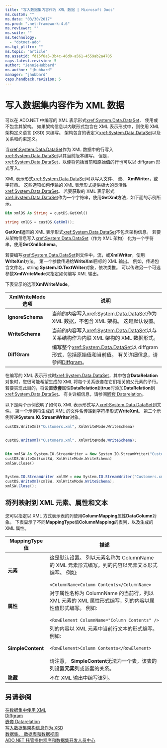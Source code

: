 ```yaml
---
title: "写入数据集内容作为 XML 数据 | Microsoft Docs"
ms.custom: ""
ms.date: "03/30/2017"
ms.prod: ".net-framework-4.6"
ms.reviewer: ""
ms.suite: ""
ms.technology: 
  - "dotnet-ado"
ms.tgt_pltfrm: ""
ms.topic: "article"
ms.assetid: fd15f8a5-3b4c-46d0-a561-4559ab2a4705
caps.latest.revision: 5
author: "JennieHubbard"
ms.author: "jhubbard"
manager: "jhubbard"
caps.handback.revision: 5
---
```

# 写入数据集内容作为 XML 数据
可以在 ADO.NET 中编写的 XML 表示形式<xref:System.Data.DataSet>、 使用或不包含其架构。 如果架构信息以内联形式包含在 XML 表示形式中，则使用 XML 架构定义语言 (XSD) 来编写。 架构包含的表定义<xref:System.Data.DataSet>以及关系和约束定义。  
  
 当<xref:System.Data.DataSet>作为 XML 数据中的行写入<xref:System.Data.DataSet>以其当前版本编写。 但是，<xref:System.Data.DataSet>，以便将包括当前和原始值的行也可以以 diffgram 形式写入。  
  
 XML 表示形式<xref:System.Data.DataSet>可以写入文件、 流、 **XmlWriter**，或字符串。 这些选项如何传输的 XML 表示形式提供极大的灵活性<xref:System.Data.DataSet>。 若要获取的 XML 表示形式<xref:System.Data.DataSet>作为一个字符串，使用**GetXml**方法，如下面的示例所示。  
  
```vb  
Dim xmlDS As String = custDS.GetXml()  
```  
  
```csharp  
string xmlDS = custDS.GetXml();  
```  
  
 **GetXml**返回的 XML 表示形式<xref:System.Data.DataSet>不包含架构信息。 若要从架构信息写入<xref:System.Data.DataSet>（作为 XML 架构） 化为一个字符串，使用**GetXmlSchema**。  
  
 若要编写<xref:System.Data.DataSet>到文件中，流，或**XmlWriter**，使用**WriteXml**方法。 第一个参数传递给**WriteXml**目标的 XML 输出。 例如，传递包含文件名，string **System.IO.TextWriter**对象，依次类推。 可以传递另一个可选参数**XmlWriteMode**来指定如何编写 XML 输出。  
  
 下表显示的选项**XmlWriteMode**。  
  
|XmlWriteMode 选项|说明|  
|-------------------------|-----------------|  
|**IgnoreSchema**|当前的内容写入<xref:System.Data.DataSet>作为 XML 数据，不包含 XML 架构。 这是默认设置。|  
|**WriteSchema**|当前的内容写入<xref:System.Data.DataSet>以与关系结构作为内联 XML 架构的 XML 数据形式。|  
|**DiffGram**|编写整个<xref:System.Data.DataSet>以 diffgram 形式，包括原始值和当前值。 有关详细信息，请参阅[Diffgram](../../../../../docs/framework/data/adonet/dataset-datatable-dataview/diffgrams.md)。|  
  
 在编写的 XML 表示形式时<xref:System.Data.DataSet>，其中包含**DataRelation**对象时，您很可能希望生成的 XML 将每个关系嵌套在它们相关的父元素的子行。 若要实现此目的，将设置**嵌套**属性**DataRelation**到**true**时添加**DataRelation**到<xref:System.Data.DataSet>。 有关详细信息，请参阅[嵌套 Datarelation](../../../../../docs/framework/data/adonet/dataset-datatable-dataview/nesting-datarelations.md)。  
  
 以下是两个示例说明了如何以 XML 表示形式写入<xref:System.Data.DataSet>到文件。 第一个示例将生成的 XML 的文件名传递到字符串形式**WriteXml**。 第二个示例传递**System.IO.StreamWriter**对象。  
  
```vb  
custDS.WriteXml("Customers.xml", XmlWriteMode.WriteSchema)  
  
```  
  
```csharp  
custDS.WriteXml("Customers.xml", XmlWriteMode.WriteSchema);  
  
```  
  
```vb  
Dim xmlSW As System.IO.StreamWriter = New System.IO.StreamWriter("Customers.xml")  
custDS.WriteXml(xmlSW, XmlWriteMode.WriteSchema)  
xmlSW.Close()  
  
```  
  
```csharp  
System.IO.StreamWriter xmlSW = new System.IO.StreamWriter("Customers.xml");  
custDS.WriteXml(xmlSW, XmlWriteMode.WriteSchema);  
xmlSW.Close();  
```  
  
## <a name="mapping-columns-to-xml-elements-attributes-and-text"></a>将列映射到 XML 元素、属性和文本  
 您可以指定以 XML 方式表示表的列使用**ColumnMapping**属性**DataColumn**对象。 下表显示了不同**MappingType**值**ColumnMapping**的表列，以及生成的 XML 属性。  
  
|MappingType 值|描述|  
|-----------------------|-----------------|  
|**元素**|这是默认设置。 列以元素名称为 ColumnName 的 XML 元素形式编写，列的内容以元素文本形式编写。 例如: <br /><br /> `<ColumnName>Column Contents</ColumnName>`|  
|**属性**|对于属性名称为 ColumnName 的当前行，列以 XML 元素的 XML 属性形式编写，列的内容以属性值形式编写。 例如: <br /><br /> `<RowElement ColumnName="Column Contents" />`|  
|**SimpleContent**|列的内容以 XML 元素中当前行文本的形式编写。 例如: <br /><br /> `<RowElement>Column Contents</RowElement>`<br /><br /> 请注意， **SimpleContent**无法为一个表，该表的列设置**元素**列或嵌套的关系。|  
|**隐藏**|不在 XML 输出中编写该列。|  
  
## <a name="see-also"></a>另请参阅  
 [在数据集中使用 XML](../../../../../docs/framework/data/adonet/dataset-datatable-dataview/using-xml-in-a-dataset.md)   
 [Diffgram](../../../../../docs/framework/data/adonet/dataset-datatable-dataview/diffgrams.md)   
 [嵌套 Datarelation](../../../../../docs/framework/data/adonet/dataset-datatable-dataview/nesting-datarelations.md)   
 [写入数据集架构信息作为 XSD](../../../../../docs/framework/data/adonet/dataset-datatable-dataview/writing-dataset-schema-information-as-xsd.md)   
 [数据集、 数据表和数据视图](../../../../../docs/framework/data/adonet/dataset-datatable-dataview/index.md)   
 [ADO.NET 托管提供程序和数据集开发人员中心](http://go.microsoft.com/fwlink/?LinkId=217917)